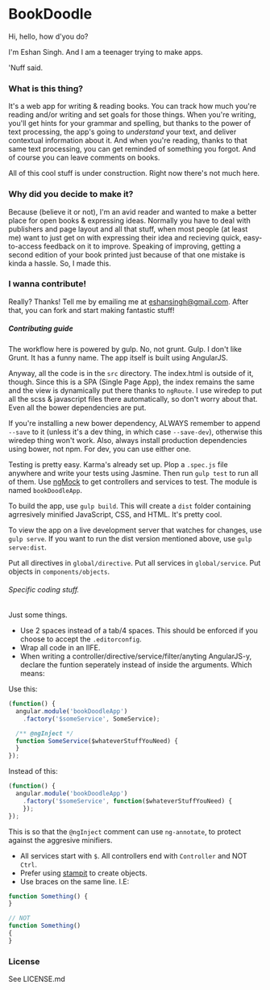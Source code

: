 # BookDoodle

Hi, hello, how d'you do?

I'm Eshan Singh. And I am a teenager trying to make apps. 

'Nuff said.

### What is this thing?

It's a web app for writing & reading books. You can track how much you're reading and/or writing and set goals for those things. When you're writing,
you'll get hints for your grammar and spelling, but thanks to the power of text processing, the app's going to _understand_ your text, and deliver contextual
information about it. And when you're reading, thanks to that same text processing, you can get reminded of something you forgot. And of course you can 
leave comments on books.

All of this cool stuff is under construction. Right now there's not much here.

### Why did you decide to make it?

Because (believe it or not), I'm an avid reader and wanted to make a better place for open books & expressing ideas. Normally you have to deal with 
publishers and page layout and all that stuff, when most people (at least me) want to just get on with expressing their idea and recieving quick, 
easy-to-access feedback on it to improve. Speaking of improving, getting a second edition of your book printed just because of that one mistake is kinda
a hassle. So, I made this.

### I wanna contribute!

Really? Thanks! Tell me by emailing me at [eshansingh@gmail.com](malito:eshansingh@gmail.com). After that, you can fork and start making fantastic stuff!

##### Contributing guide

The workflow here is powered by gulp. No, not grunt. Gulp. I don't like Grunt. It has a funny name.
The app itself is built using AngularJS.

Anyway, all the code is in the `src` directory. The index.html is outside of it, though. Since this is a SPA (Single Page App), the index remains the same and the 
view is dynamically put there thanks to `ngRoute`. I use wiredep to put all the scss & javascript files there automatically, so don't worry about that. Even all the
bower dependencies are put.

If you're installing a new bower dependency, ALWAYS remember to append `--save` to it (unless it's a dev thing, in which case `--save-dev`), otherwise this wiredep
thing won't work. Also, always install production dependencies using bower, not npm. For dev, you can use either one.

Testing is pretty easy. Karma's already set up. Plop a `.spec.js` file anywhere and write your tests using Jasmine. Then run `gulp test` to run all of them.
Use [ngMock](https://docs.angularjs.org/api/ngMock) to get controllers and services to test. The module is named `bookDoodleApp`.

To build the app, use `gulp build`. This will create a `dist` folder containing agrresively minified JavaScript, CSS, and HTML. It's pretty cool.

To view the app on a live development server that watches for changes, use `gulp serve`. If you want to run the dist version mentioned above, use `gulp serve:dist`.

Put all directives in `global/directive`. Put all services in `global/service`. Put objects in `components/objects`.

###### Specific coding stuff.
Just some things.

+ Use 2 spaces instead of a tab/4 spaces. This should be enforced if you choose to accept the `.editorconfig`.
+ Wrap all code in an IIFE.
+ When writing a controller/directive/service/filter/anyting AngularJS-y, declare the funtion seperately instead of inside the arguments. Which means:

Use this:

```js
(function() {
  angular.module('bookDoodleApp')
    .factory('$someService', SomeService);

  /** @ngInject */
  function SomeService($whateverStuffYouNeed) {
  }
});
```

Instead of this:

```js
(function() {
  angular.module('bookDoodleApp')
    .factory('$someService', function($whateverStuffYouNeed) {
    });
});
```

This is so that the `@ngInject` comment can use `ng-annotate`, to protect against the aggresive minifiers.

+ All services start with `$`. All controllers end with `Controller` and NOT `Ctrl`.
+ Prefer using [stampit](https://www.github.com/stampit-org/stampit) to create objects. 
+ Use braces on the same line. I.E:

```js
function Something() {
}

// NOT
function Something() 
{
}
```

### License

See LICENSE.md

